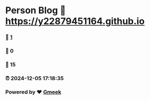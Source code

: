 # Person Blog :link: https://y22879451164.github.io 
### :page_facing_up: [1](https://y22879451164.github.io/tag.html) 
### :speech_balloon: 0 
### :hibiscus: 15 
### :alarm_clock: 2024-12-05 17:18:35 
### Powered by :heart: [Gmeek](https://github.com/Meekdai/Gmeek)
